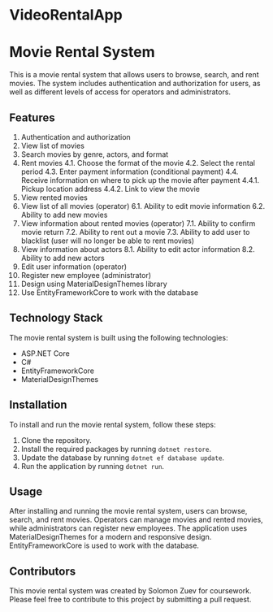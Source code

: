 # VideoRentalApp

# Movie Rental System

This is a movie rental system that allows users to browse, search, and rent movies. The system includes authentication and authorization for users, as well as different levels of access for operators and administrators.

## Features

1. Authentication and authorization
2. View list of movies
3. Search movies by genre, actors, and format
4. Rent movies
	4.1. Choose the format of the movie
	4.2. Select the rental period
	4.3. Enter payment information (conditional payment)
	4.4. Receive information on where to pick up the movie after payment
		4.4.1. Pickup location address
		4.4.2. Link to view the movie
5. View rented movies
6. View list of all movies (operator)
	6.1. Ability to edit movie information
	6.2. Ability to add new movies
7. View information about rented movies (operator)
	7.1. Ability to confirm movie return
	7.2. Ability to rent out a movie
	7.3. Ability to add user to blacklist (user will no longer be able to rent movies)
8. View information about actors
	8.1. Ability to edit actor information
	8.2. Ability to add new actors
9. Edit user information (operator)
10. Register new employee (administrator)
11. Design using MaterialDesignThemes library
12. Use EntityFrameworkCore to work with the database

## Technology Stack

The movie rental system is built using the following technologies:

- ASP.NET Core
- C#
- EntityFrameworkCore
- MaterialDesignThemes

## Installation

To install and run the movie rental system, follow these steps:

1. Clone the repository.
2. Install the required packages by running `dotnet restore`.
3. Update the database by running `dotnet ef database update`.
4. Run the application by running `dotnet run`.

## Usage

After installing and running the movie rental system, users can browse, search, and rent movies. Operators can manage movies and rented movies, while administrators can register new employees. The application uses MaterialDesignThemes for a modern and responsive design. EntityFrameworkCore is used to work with the database.

## Contributors

This movie rental system was created by Solomon Zuev for coursework. Please feel free to contribute to this project by submitting a pull request.